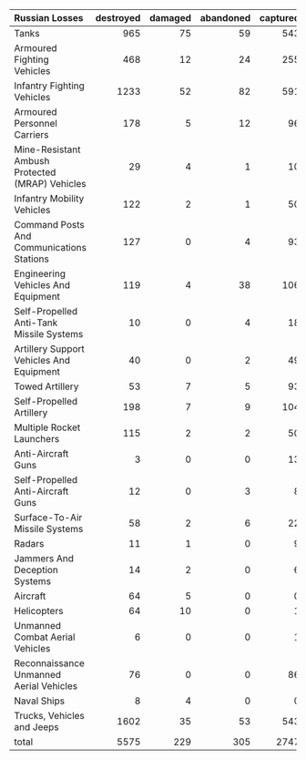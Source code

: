 | Russian Losses                                   |   destroyed |   damaged |   abandoned |   captured |   total |
|:-------------------------------------------------|------------:|----------:|------------:|-----------:|--------:|
| Tanks                                            |         965 |        75 |          59 |        543 |    1642 |
| Armoured Fighting Vehicles                       |         468 |        12 |          24 |        255 |     759 |
| Infantry Fighting Vehicles                       |        1233 |        52 |          82 |        591 |    1958 |
| Armoured Personnel Carriers                      |         178 |         5 |          12 |         96 |     291 |
| Mine-Resistant Ambush Protected  (MRAP) Vehicles |          29 |         4 |           1 |         10 |      44 |
| Infantry Mobility Vehicles                       |         122 |         2 |           1 |         50 |     175 |
| Command Posts And Communications Stations        |         127 |         0 |           4 |         93 |     224 |
| Engineering Vehicles And Equipment               |         119 |         4 |          38 |        106 |     267 |
| Self-Propelled Anti-Tank Missile Systems         |          10 |         0 |           4 |         18 |      32 |
| Artillery Support Vehicles And Equipment         |          40 |         0 |           2 |         49 |      91 |
| Towed Artillery                                  |          53 |         7 |           5 |         93 |     158 |
| Self-Propelled Artillery                         |         198 |         7 |           9 |        104 |     318 |
| Multiple Rocket Launchers                        |         115 |         2 |           2 |         50 |     169 |
| Anti-Aircraft Guns                               |           3 |         0 |           0 |         13 |      16 |
| Self-Propelled Anti-Aircraft Guns                |          12 |         0 |           3 |          8 |      23 |
| Surface-To-Air Missile Systems                   |          58 |         2 |           6 |         22 |      88 |
| Radars                                           |          11 |         1 |           0 |          9 |      21 |
| Jammers And Deception Systems                    |          14 |         2 |           0 |          6 |      22 |
| Aircraft                                         |          64 |         5 |           0 |          0 |      69 |
| Helicopters                                      |          64 |        10 |           0 |          1 |      75 |
| Unmanned Combat Aerial Vehicles                  |           6 |         0 |           0 |          1 |       7 |
| Reconnaissance Unmanned Aerial Vehicles          |          76 |         0 |           0 |         86 |     162 |
| Naval Ships                                      |           8 |         4 |           0 |          0 |      12 |
| Trucks, Vehicles and Jeeps                       |        1602 |        35 |          53 |        543 |    2233 |
| total                                            |        5575 |       229 |         305 |       2747 |    8856 |